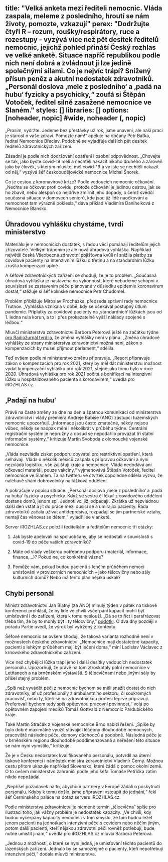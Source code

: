 title: "Velká anketa mezi řediteli nemocnic. Vláda zaspala, meleme z posledního, hroutí se nám životy, pomozte, vzkazují"
perex: "Dodržujte čtyři R – rozum, roušky/respirátory, ruce a rozestupy - vyzývá více než pět desítek ředitelů nemocnic, jejichž pohled přináší Český rozhlas ve velké anketě. Situace napříč republikou podle nich není dobrá a zvládnout ji lze jedině společnými silami. Co je nejvíc trápí? Snížený přísun peněz a akutní nedostatek zdravotníků. „Personál doslova ‚mele z posledního‘ a ‚padá na hubu‘ fyzicky a psychicky,“ zoufá si Štěpán Votoček, ředitel silně zasažené nemocnice ve Slaném."
styles: []
libraries: []
options: [noheader, nopic] #wide, noheader (, nopic)
---
„Prosím, vydržte. Jedeme bez přestávky už rok, jsme unavení, ale naší prací je starost o vaše zdraví. Pomozte nám!“ apeluje na občany Petr Baťka, ředitel Nemocnice Břeclav. Podobně se vyjadřuje dalších pět desítek ředitelů zdravotnických zařízení.

Zásadní je podle nich dodržování opatření i osobní odpovědnost. „Chovejte se tak, jako byste covid-19 měli a nechtěli nakazit nikoho druhého a zároveň jako by člověk, s kterým mluvíte, měl covid-19 a vy jste se nechtěli nakazit od něj,“ vyzývá šéf českobudějovické nemocnice Michal Šnorek.

Co je cestou z koronavirové krize? Podle vedoucích nemocnic očkování. „Nechte se očkovat proti covidu, protože očkování je jedinou cestou, jak se ho zbavit, nebo alespoň co nejdříve zmírnit jeho dopady, o čemž svědčí současná situace v domovech seniorů, kde jsou již lidé naočkováni a nemocnost tam výrazně poklesla,“ dává příklad Vladimíra Danihelková z Nemocnice Blansko.  

## Úhradovou vyhlášku chystáme, tvrdí ministerstvo

Materiálu je v nemocnicích dostatek, s řadou věcí pomáhají ředitelům jejich zřizovatelé. Velkým trápením je ale nová úhradová vyhláška. Například největší česká Všeobecná zdravotní pojišťovna kvůli ní snížila platby za covidové pacienty na intenzivním lůžku o třetinu a na standardním lůžku zrušila kompenzaci úplně.

A šéfové zdravotnických zařízení se shodují, že je to problém. „Současná úhradová vyhláška je nastavena na výkonnost, které nebudeme schopni v souvislosti se zastavením péče plánované v důsledku epidemie koronavirem dostát,“ stěžuje si šéf kolínské nemocnice Petr Chudomel.

Problém přibližuje Miroslav Procházka, předseda správní rady nemocnice Trutnov. „Vyhláška vznikala v době, kdy se očekával postupný útlum pandemie. Příplatky za covidové pacienty na ‚standardních‘ lůžkách jsou od 1. ledna nula korun, a to i přes prokazatelně vyšší náklady spojené s léčbou.“

Mluvčí ministerstva zdravotnictví Barbora Peterová ještě na začátku týdne [pro Radiožurnál tvrdila](https://www.irozhlas.cz/zpravy-domov/zdravotnici-nemocnice-personal-odmeny-plat-koronavirus-vycerpani_2102220702_aur), že změna vyhlášky není v plánu. „Změna úhradové vyhlášky ze strany ministerstva zdravotnictví možná není, zákon o kompenzacích by musel přijmout parlament,“ sdělila.

Teď ovšem podle ní ministerstvo změnu připravuje. „Resort připravuje zákon o kompenzacích pro rok 2021, který by měl dát ministerstvu možnost vydat kompenzační vyhlášku pro rok 2021, stejně jako tomu bylo v roce 2020. Úhradová vyhláška pro rok 2021 počítá s bonifikací na intenzivní lůžko u hospitalizovaného pacienta s koronavirem,“ uvedla pro iROZHLAS.cz.

## ‚Padají na hubu‘

Právě na časté změny ze dne na den a špatnou komunikaci od ministerstva zdravotnictví i vlády premiéra Andreje Babiše (ANO) zástupci tuzemských nemocnic upozorňují. „Informace jsou často zmatečné, někdy nejsou vůbec, někdy se naopak mění i několikrát v průběhu týdne. Centrální registrační systém je nepružný a dosud se nepodařilo provázat tři státní informační systémy,“ kritizuje Martin Svoboda z olomoucké vojenské nemocnice.

„Vláda nezvládla získat podporu obyvatel pro restriktivní opatření, která selhávají. Vláda o několik měsíců zaspala s přípravou očkování a nyní nezvládá logistiku, vše zajišťují kraje a nemocnice. Vláda nedodává ani očkovací materiál, pouze vakcíny,“ vyjmenovává Štěpán Votoček, ředitel nemocnice ve Slaném. Ta na twitteru ve čtvrtek dopoledne sdílela výzvu, že naléhavě shání dobrovolníky na lůžková oddělení.

A pokračuje v popisu situace: „Personál doslova ‚mele z posledního‘ a ‚padá na hubu‘ fyzicky a psychicky. Když se sestra či lékař z covidového oddělení dostane domů, jenom spí. Jednotlivci již ‚odpadají‘. Zkrátka už nezvládnou další den vstát a jít do práce mezi dusící se a umírající pacienty. Řada zdravotníků začala užívat antidepresiva, rozpadají se jim partnerské vztahy, nemají čas věnovat se dětem,” vyjádřil se v anketě.

Server iROZHLAS.cz položil ředitelkám a ředitelům nemocnic tři otázky:

1. Jak byste apelovali na spoluobčany, aby se nedostali v souvislosti s covid-19 do péče vašich zdravotníků?
 
2. Máte od vlády veškerou potřebnou podporu (materiál, informace, finance,…)? Pokud ne, co konkrétně vázne?
 
3. Pomůže vám, pokud budou pacienti s lehčím průběhem nemoci umisťováni v provizorních nemocnicích – jako tělocvičny nebo sály kulturních domů? Nebo má tento plán nějaká úskalí?

<wide>
<div id="anketa-wrapper"></div>
</wide>

## Chybí personál

Ministr zdravotnictví Jan Blatný (za ANO) minulý týden v pátek na tiskové konferenci prohlásil, že by lidé ve chvíli vyčerpání kapacit mohli být umísťování i do zařízení, která k tomu neslouží. „Dá se to říct i parafrázovat třeba tím, že by to mohly být i ty tělocvičny,” [podotkl](https://www.irozhlas.cz/zpravy-domov/jan-blatny-partie-prima-ivan-bartos-koronavirus-nemocnice_2102211247_dok). O dva dny později v pořadu Partie uvedl, že výrok byl vytržený z kontextu.

Šéfové nemocnic se ovšem shodují, že taková varianta rozhodně není v možnostech českého zdravotnictví. „Nemocnice mají dostatečné kapacity, pacienti s lehkým průběhem mají být léčeni doma,“ míní Ladislav Václavec z krnovského zdravotnického zařízení.

Více než chybějící lůžka trápí jeho i další desítky vedoucích nedostatek personálu. Upozorňují, že právě na tom ztroskotaly polní nemocnice v Letňanech a na brněnském výstavišti. S tělocvičnami nebo jinými sály by přišel stejný problém.

„Spíš než vyvádět péči z nemocnic bychom se měli snažit dostat do nich zdravotníky, ať už profesionály z ambulantního sektoru, či soukromých pracovišť, nebo ty, kteří se na zdravotnickou profesi teprve připravují. Preferovali bychom tedy spíš opětovnou pracovní povinnost,“ volá po opětovném zapojení mediků Tomáš Gottvald z Nemocnic Pardubického kraje.

Také Martin Stračák z Vojenské nemocnice Brno nabízí řešení. „Spíše by bylo dobré maximálně využít stávající léčebny dlouhodobě nemocných, pracoviště následné péče, domovy důchodců a podobně. Následná péče je v brněnském regionu dlouhodobě poddimenzovaná a neřešení této situace se nám nyní vymstilo,“ kritizuje.

Že je v Česku nedostatek kvalifikovaného personálu, potvrdil na úterní tiskové konferenci i náměstek ministra zdravotnictví Vladimír Černý. Možnou cestu přitom ukazuje například Slovensko, které žádá o pomoc okolní země. O to ovšem ministerstvo zahraničí podle jeho šéfa Tomáše Petříčka zatím nikdo nepožádal.

„Nepřišel požadavek na to, abychom partnery v Evropě žádali o poskytnutí personálu. Kdyby k tomu došlo, jsme připraveni vstoupit do jednání,“ řekl šéf Černínského paláce na dotaz serveru iROZHLAS.cz.

Podle ministerstva zdravotnictví je nicméně termín „tělocvična“ spíše pro ilustraci toho, jak vážný problém je nedostatek kapacity. „Ve chvíli, kdy budou vyčerpány kapacity nemocnic v tom smyslu, že tam budou ležet jenom pacienti na jednotkách intenzivní péče s covidem nebo něčím jiným, potom další pacienti, kteří nějakou zdravotní péči rovněž potřebují, bude nutné umístit jinam,“ uvedla pro iROZHLAS.cz mluvčí Barbora Peterová.

„Jednou z možností, o které se nyní jedná, je umisťování těchto pacientů do lázeňských zařízení. Jednalo by se samozřejmě o pacienty, kteří nepotřebují intenzivní péči,“ dodala mluvčí ministerstva.